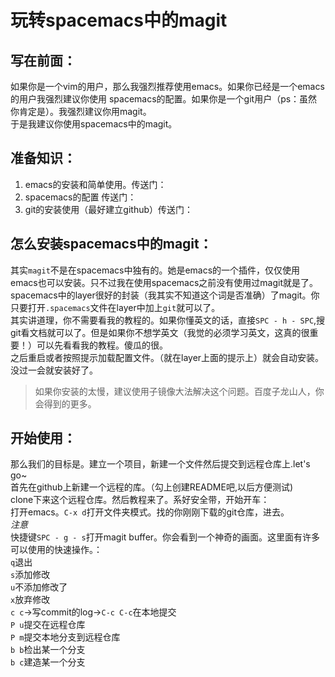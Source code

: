 # 玩转spacemacs中的magit

## 写在前面：
如果你是一个vim的用户，那么我强烈推荐使用emacs。如果你已经是一个emacs的用户我强烈建议你使用
spacemacs的配置。如果你是一个git用户（ps：虽然你肯定是）。我强烈建议你用magit。  
于是我建议你使用spacemacs中的magit。
## 准备知识：
1. emacs的安装和简单使用。传送门：
2. spacemacs的配置 传送门：
3. git的安装使用（最好建立github）传送门：
## 怎么安装spacemacs中的magit：
其实`magit`不是在spacemacs中独有的。她是emacs的一个插件，仅仅使用emacs也可以安装。只不过我在使用spacemacs之前没有使用过magit就是了。spacemacs中的layer很好的封装（我其实不知道这个词是否准确）了magit。你只要打开`.spacemacs`文件在layer中加上`git`就可以了。  
其实讲道理，你不需要看我的教程的。如果你懂英文的话，直接`SPC - h - SPC`,搜git看文档就可以了。但是如果你不想学英文（我觉的必须学习英文，这真的很重要！）可以先看看我的教程。傻瓜的很。  
之后重启或者按照提示加载配置文件。（就在layer上面的提示上）就会自动安装。没过一会就安装好了。  
> 如果你安装的太慢，建议使用子镜像大法解决这个问题。百度子龙山人，你会得到的更多。
## 开始使用：
那么我们的目标是。建立一个项目，新建一个文件然后提交到远程仓库上.let's go~  
首先在github上新建一个远程的库。（勾上创建README吧,以后方便测试)  
clone下来这个远程仓库。然后教程来了。系好安全带，开始开车：  
打开emacs。`C-x d`打开文件夹模式。找的你刚刚下载的git仓库，进去。  
*注意*  
快捷键`SPC - g - s`打开magit buffer。你会看到一个神奇的画面。这里面有许多可以使用的快速操作。：  
`q`退出  
`s`添加修改  
`u`不添加修改了  
`x`放弃修改  
`c c`->写commit的log->`C-c C-c`在本地提交  
`P u`提交在远程仓库  
`P m`提交本地分支到远程仓库  
`b b`检出某一个分支  
`b c`建造某一个分支  

